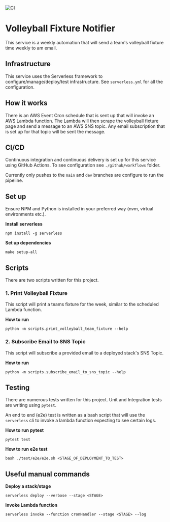 ![CI](https://github.com/ian-vu/volleyball-fixture-notifier/actions/workflows/ci.yml/badge.svg)

# Volleyball Fixture Notifier

This service is a weekly automation that will send a team's volleyball fixture time weekly to am email.

## Infrastructure

This service uses the Serverless framework to configure/manage/deploy/test infrastructure.
See `serverless.yml` for all the configuration.

## How it works

There is an AWS Event Cron schedule that is sent up that will invoke an AWS Lambda function.
The Lambda will then scrape the volleyball fixture page and send a message to an AWS SNS topic.
Any email subscription that is set up for that topic will be sent the message.

## CI/CD

Continuous integration and continuous delivery is set up for this service using GitHub Actions.
To see configuration see `./github/workflows` folder.

Currently only pushes to the `main` and `dev` branches are configure to run the pipeline.

## Set up

Ensure NPM and Python is installed in your preferred way (nvm, virtual environments etc.).

**Install serverless**

```commandline
npm install -g serverless
```

**Set up dependencies**

```commandline
make setup-all
```

## Scripts

There are two scripts written for this project.

### 1. Print Volleyball Fixture

This script will print a teams fixture for the week, similar to the scheduled Lambda function.

**How to run**

```commandline
python -m scripts.print_volleyball_team_fixture --help
```

### 2. Subscribe Email to SNS Topic

This script will subscribe a provided email to a deployed stack's SNS Topic.

**How to run**

```commandline
python -m scripts.subscribe_email_to_sns_topic --help
```

## Testing

There are numerous tests written for this project. Unit and Integration tests are writing using `pytest`.

An end to end (e2e) test is written as a bash script that will use the `serverless` cli to invoke a lambda function
expecting to see
certain logs.

**How to run pytest**

```commandline
pytest test
```

**How to run e2e test**

```commandline
bash ./test/e2e/e2e.sh <STAGE_OF_DEPLOYMENT_TO_TEST>
```

## Useful manual commands

**Deploy a stack/stage**

```commandline
serverless deploy --verbose --stage <STAGE>
```

**Invoke Lambda function**

```commandline
serverless invoke --function cronHandler --stage <STAGE> --log
```